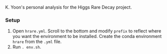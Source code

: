K. Yoon's personal analysis for the Higgs Rare Decay project.

### Setup
1. Open `hrare.yml`. Scroll to the bottom and modify `prefix` to reflect where you want the environment to be installed. Create the conda environment `hrare` from the `.yml` file.
2. Run `. env.sh`.
